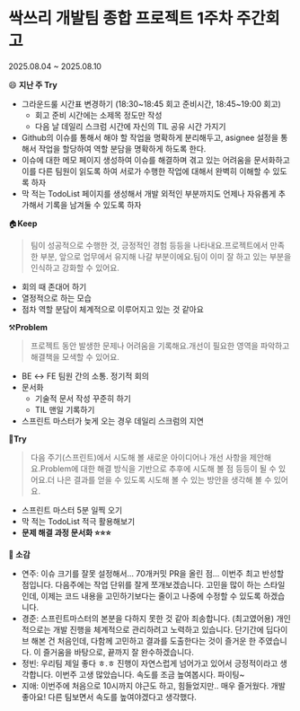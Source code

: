 # 싹쓰리 개발팀 종합 프로젝트 1주차 주간회고

2025.08.04 ~ 2025.08.10

😄 **지난 주 Try**

- 그라운드룰 시간표 변경하기 (18:30~18:45 회고 준비시간, 18:45~19:00 회고)
    - 회고 준비 시간에는 소제목 정도만 작성
    - 다음 날 데일리 스크럼 시간에 자신의 TIL 공유 시간 가지기
- Github의 이슈를 통해서 해야 할 작업을 명확하게 분리해두고, asignee 설정을 통해서 작업을 할당하여 역할 분담을 명확하게 하도록 한다.
- 이슈에 대한 메모 페이지 생성하여 이슈를 해결하며 겪고 있는 어려움을 문서화하고 이를 다른 팀원이 읽도록 하여 서로가 수행한 작업에 대해서 완벽히 이해할 수 있도록 하자
- 막 적는 TodoList 페이지를 생성해서 개발 외적인 부분까지도 언제나 자유롭게 추가해서 기록을 남겨둘 수 있도록 하자

🏠**Keep**

> 팀이 성공적으로 수행한 것, 긍정적인 경험 등등을 나타내요.프로젝트에서 만족한 부분, 앞으로 업무에서 유지해 나갈 부분이에요.팀이 이미 잘 하고 있는 부분을 인식하고 강화할 수 있어요.
>

- 회의 때 존대어 하기
- 열정적으로 하는 모습
- 점차 역할 분담이 체계적으로 이루어지고 있는 것 같아요

⚒️**Problem**

> 프로젝트 동안 발생한 문제나 어려움을 기록해요.개선이 필요한 영역을 파악하고 해결책을 모색할 수 있어요.
>

- BE ↔ FE 팀원 간의 소통. 정기적 회의
- 문서화
    - 기술적 문서 작성 꾸준히 하기
    - TIL 맨일 기록하기
- 스프린트 마스터가 늦게 오는 경우 데일리 스크럼의 지연

👊**Try**

> 다음 주기(스프린트)에서 시도해 볼 새로운 아이디어나 개선 사항을 제안해요.Problem에 대한 해결 방식을 기반으로 추후에 시도해 볼 점 등등이 될 수 있어요.더 나은 결과를 얻을 수 있도록 시도해 볼 수 있는 방안을 생각해 볼 수 있어요.
>

- 스프린트 마스터 5분 일찍 오기
- 막 적는 TodoList 적극 활용해보기
- **문제 해결 과정 문서화 ⭐️⭐️⭐️**

**💬 소감**

- 연주: 이슈 크기를 잘못 설정해서… 70개커밋 PR을 올린 점… 이번주 최고 반성할 점입니다. 다음주에는 작업 단위를 잘게 쪼개보겠습니다. 고민을 많이 하는 스타일인데, 이제는 코드 내용을 고민하기보다는 줄이고 나중에 수정할 수 있도록 하겠습니다.
- 경준: 스프린트마스터의 본분을 다하지 못한 것 같아 죄송합니다. (최고였어용) 개인적으로는 개발 진행을 체계적으로 관리하려고 노력하고 있습니다. 단기간에 딥다이브 해본 건 처음인데, 다함께 고민하고 결과를 도출한다는 것이 즐거운 한 주였습니다. 이 즐거움을 바탕으로, 끝까지 잘 완수하겠습니다.
- 정빈: 우리팀 제일 좋다 ㅎ.ㅎ 진행이 자연스럽게 넘어가고 있어서 긍정적이라고 생각합니다. 이번주 고생 많았습니다. 속도를 조금 높여봅시다. 파이팅~
- 지애: 이번주에 처음으로 10시까지 야근도 하고, 힘들었지만.. 매우 즐거웠다. 개발 좋아요! 다른 팀보면서 속도를 높여야겠다고 생각했다.